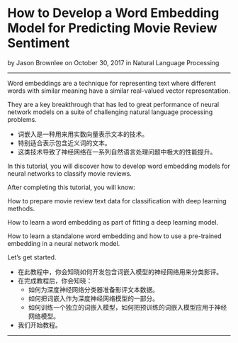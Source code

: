 # How to Develop a Word Embedding Model for Predicting Movie Review Sentiment

by Jason Brownlee on October 30, 2017 in Natural Language Processing

***

Word embeddings are a technique for representing text where different words with similar meaning have a similar real-valued vector representation.

They are a key breakthrough that has led to great performance of neural network models on a suite of challenging natural language processing problems.

* 词嵌入是一种用来用实数向量表示文本的技术。
* 特别适合表示包含近义词的文本。
* 这类技术导致了神经网络在一系列自然语言处理问题中极大的性能提升。

In this tutorial, you will discover how to develop word embedding models for neural networks to classify movie reviews.

After completing this tutorial, you will know:

How to prepare movie review text data for classification with deep learning methods.

How to learn a word embedding as part of fitting a deep learning model.

How to learn a standalone word embedding and how to use a pre-trained embedding in a neural network model.

Let’s get started.

* 在此教程中，你会知晓如何开发包含词嵌入模型的神经网络用来分类影评。
* 在完成教程后，你会知晓：
    * 如何为深度神经网络分类器准备影评文本数据。
    * 如何把词嵌入作为深度神经网络模型的一部分。
    * 如何训练一个独立的词嵌入模型，如何把预训练的词嵌入模型应用于神经网络模型。
* 我们开始教程。

***
